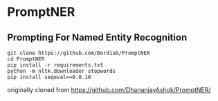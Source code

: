 # PromptNER
## Prompting For Named Entity Recognition
```
git clone https://github.com/BordiaS/PromptNER 
cd PromptNER
pip install -r requirements.txt
python -m nltk.downloader stopwords    
pip install seqeval==0.0.10
```

originally cloned from https://github.com/DhananjayAshok/PromptNER/